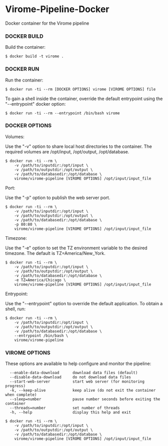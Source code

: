 # Virome-Pipeline-Docker
Docker container for the Virome pipeline

### DOCKER BUILD

Build the container:

```
$ docker build -t virome .
```


### DOCKER RUN

Run the container:

```
$ docker run -ti --rm [DOCKER OPTIONS] virome [VIROME OPTIONS] file
```

To gain a shell inside the container, override the default entrypoint using the "--entrypoint"
docker option:

```
$ docker run -ti --rm --entrypoint /bin/bash virome
```

### DOCKER OPTIONS

Volumes:

Use the "-v" option to share local host directories to the container.  The
required volumes are /opt/input, /opt/output, /opt/database.

```
$ docker run -ti --rm \
	-v /path/to/inputdir:/opt/input \
	-v /path/to/outputdir:/opt/output \
	-v /path/to/databasedir:/opt/database \
	virome/virome-pipeline [VIROME OPTIONS] /opt/input/input_file
```

Port:

Use the "-p" option to publish the web server port.

```
$ docker run -ti --rm \
	-v /path/to/inputdir:/opt/input \
	-v /path/to/outputdir:/opt/output \
	-v /path/to/databasedir:/opt/database \
	-p 80:80 \
	virome/virome-pipeline [VIROME OPTIONS] /opt/input/input_file
```

Timezone:

Use the "-e" option to set the TZ environment variable to the desired timezone.
The default is TZ=America/New_York.

```
$ docker run -ti --rm \
	-v /path/to/inputdir:/opt/input \
	-v /path/to/outputdir:/opt/output \
	-v /path/to/databasedir:/opt/database \
	-e TZ=America/Chicago \
	virome/virome-pipeline [VIROME OPTIONS] /opt/input/input_file
```

Entrypoint:

Use the "--entrypoint" option to override the default application.  To obtain a
shell, run:

```
$ docker run -ti --rm \
	-v /path/to/inputdir:/opt/input \
	-v /path/to/outputdir:/opt/output \
	-v /path/to/databasedir:/opt/database \
	--entrypoint /bin/bash \
	virome/virome-pipeline
```


### VIROME OPTIONS

These options are available to help configure and monitor the pipeline:

```
  --enable-data-download      download data files (default)
  --disable-data-download     do not download data files
  --start-web-server          start web server (for monitoring progress)
  -k, --keep-alive            keep alive (do not exit the container when complete)
  --sleep=number              pause number seconds before exiting the container
  --threads=number            set number of threads
  -h, --help                  display this help and exit
```

```
$ docker run -ti --rm \
	-v /path/to/inputdir:/opt/input \
	-v /path/to/outputdir:/opt/output \
	-v /path/to/databasedir:/opt/database \
	virome/virome-pipeline [VIROME OPTIONS] /opt/input/input_file
```

